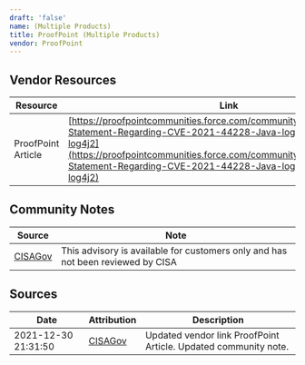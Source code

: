 ```yaml
---
draft: 'false'
name: (Multiple Products)
title: ProofPoint (Multiple Products)
vendor: ProofPoint
---
```


## Vendor Resources
| Resource | Link |
| --- | --- |
| ProofPoint Article | [https://proofpointcommunities.force.com/community/s/article/Proofpoint-Statement-Regarding-CVE-2021-44228-Java-logging-package-log4j2](https://proofpointcommunities.force.com/community/s/article/Proofpoint-Statement-Regarding-CVE-2021-44228-Java-logging-package-log4j2) |


## Community Notes
| Source | Note |
| --- | --- |
| [CISAGov](https://raw.githubusercontent.com/cisagov/log4j-affected-db/develop/README.md) | This advisory is available for customers only and has not been reviewed by CISA |

## Sources
| Date | Attribution | Description |
| --- | --- | --- |
| 2021-12-30 21:31:50 | [CISAGov](https://raw.githubusercontent.com/cisagov/log4j-affected-db/develop/README.md) | Updated vendor link ProofPoint Article. Updated community note.  |
